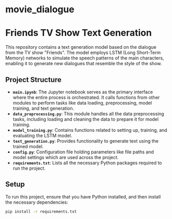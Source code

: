 # movie_dialogue
# Friends TV Show Text Generation

This repository contains a text generation model based on the dialogue from the TV show "Friends". The model employs LSTM (Long Short-Term Memory) networks to simulate the speech patterns of the main characters, enabling it to generate new dialogues that resemble the style of the show.

## Project Structure

- **`main.ipynb`**: The Jupyter notebook serves as the primary interface where the entire process is orchestrated. It calls functions from other modules to perform tasks like data loading, preprocessing, model training, and text generation.
- **`data_preprocessing.py`**: This module handles all the data preprocessing tasks, including loading and cleaning the data to prepare it for model training.
- **`model_training.py`**: Contains functions related to setting up, training, and evaluating the LSTM model.
- **`text_generation.py`**: Provides functionality to generate text using the trained model.
- **`config.py`**: Configuration file holding parameters like file paths and model settings which are used across the project.
- **`requirements.txt`**: Lists all the necessary Python packages required to run the project.

## Setup

To run this project, ensure that you have Python installed, and then install the necessary dependencies:

```bash
pip install -r requirements.txt
